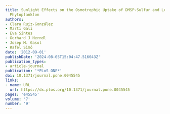 ```yaml
---
title: Sunlight Effects on the Osmotrophic Uptake of DMSP-Sulfur and Leucine by Polar
  Phytoplankton
authors:
- Clara Ruiz-González
- Martí Galí
- Eva Sintes
- Gerhard J Herndl
- Josep M. Gasol
- Rafel Simó
date: '2012-09-01'
publishDate: '2024-08-05T15:04:47.516043Z'
publication_types:
- article-journal
publication: '*PLoS ONE*'
doi: 10.1371/journal.pone.0045545
links:
- name: URL
  url: https://dx.plos.org/10.1371/journal.pone.0045545
pages: 'e45545'
volume: '7'
number: '9'
---
```

